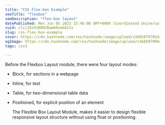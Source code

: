 ```yaml
---
title: "CSS Flex-box Example"
seoTitle: "flexbox"
seoDescription: "flex-box layout"
datePublished: Mon Jun 05 2023 15:48:08 GMT+0000 (Coordinated Universal Time)
cuid: clij10ih500020amk0vmk61tx
slug: css-flex-box-example
cover: https://cdn.hashnode.com/res/hashnode/image/upload/v1685979702442/7e5c97a4-f9cd-4692-81f3-ffda39e2a3a2.jpeg
ogImage: https://cdn.hashnode.com/res/hashnode/image/upload/v1685979994358/3043c8d3-1033-41f1-965f-7c4448b2ef84.jpeg
tags: css3

---
```


Before the Flexbox Layout module, there were four layout modes:

* Block, for sections in a webpage
    
* Inline, for text
    
* Table, for two-dimensional table data
    
* Positioned, for explicit position of an element
    
    The Flexible Box Layout Module, makes it easier to design flexible responsive layout structure without using float or positioning.